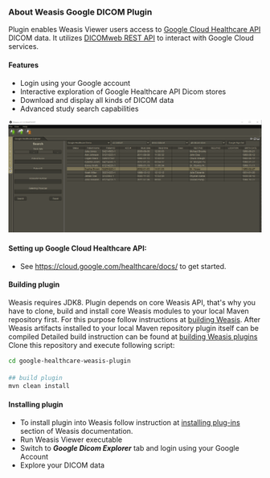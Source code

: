 ### About Weasis Google DICOM Plugin
Plugin enables Weasis Viewer users access to [Google Cloud Healthcare API](https://cloud.google.com/healthcare) DICOM data.
It utilizes [DICOMweb REST API](https://cloud.google.com/healthcare/docs/how-tos/dicomweb) to interact with Google Cloud services.
#### Features
* Login using your Google account
* Interactive exploration of Google Healthcare API Dicom stores
* Download and display all kinds of DICOM data
* Advanced study search capabilities

![Google Dicom Explorer](google_dicom_explorer.png)

#### Setting up Google Cloud Healthcare API:
* See https://cloud.google.com/healthcare/docs/ to get started.

#### Building plugin
Weasis requires JDK8.
Plugin depends on core Weasis API, that's why you have to clone, build and install core Weasis modules to
your local Maven repository first.
For this purpose follow instructions at [building Weasis](https://nroduit.github.io/en/getting-started/building-weasis/).
After Weasis artifacts installed to your local Maven repository plugin itself can be compiled
Detailed build instruction can be found at
[building Weasis plugins](https://nroduit.github.io/en/basics/customize/build-plugins/)
Clone this repository and execute following script:
```bash
cd google-healthcare-weasis-plugin

## build plugin
mvn clean install
```

#### Installing plugin
* To install plugin into Weasis follow instruction at [installing plug-ins](https://nroduit.github.io/en/basics/customize/build-plugins/#install-plug-ins)
section of Weasis documentation.
* Run Weasis Viewer executable
* Switch to **_Google Dicom Explorer_** tab and login using your Google Account
* Explore your DICOM data
